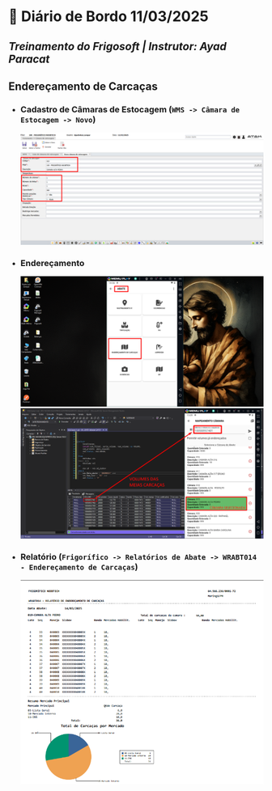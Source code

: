 # 📌 **Diário de Bordo 11/03/2025**
## *Treinamento do Frigosoft | Instrutor: Ayad Paracat*

## Endereçamento de Carcaças

- ### Cadastro de Câmaras de Estocagem (`WMS -> Câmara de Estocagem -> Novo`)
    ![alt text](imagens/Screenshot_183.png)

- ### Endereçamento
    ![alt text](imagens/Screenshot_182.png)
    ![alt text](imagens/Screenshot_184.png)

- ### Relatório (`Frigorífico -> Relatórios de Abate -> WRABT014 - Endereçamento de Carcaças`)
    ![alt text](imagens/Screenshot_185.png)